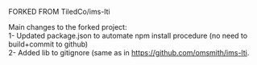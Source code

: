 FORKED FROM TiledCo/ims-lti

Main changes to the forked project:  
1- Updated package.json to automate npm install procedure (no need to build+commit to github)  
2- Added lib to gitignore (same as in https://github.com/omsmith/ims-lti.  

